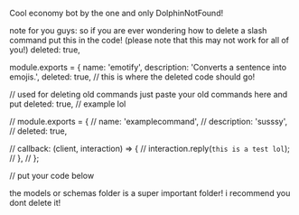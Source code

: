 Cool economy bot by the one and only DolphinNotFound!

note for you guys: so if you are ever wondering how to delete a slash command put this in the code! (please note that this may not work for all of you!)
deleted: true, 

module.exports = { 
name: 'emotify', 
description: 'Converts a sentence into emojis.', 
deleted: true, // this is where the deleted code should go!


// used for deleting old commands just paste your old commands here and put deleted: true,
// example lol

// module.exports = {
//  name: 'examplecommand',
//  description: 'susssy',
//  deleted: true,

//  callback: (client, interaction) => {
//    interaction.reply(`this is a test lol`);
//  },
// };

// put your code below

the models or schemas folder is a super important folder! i recommend you dont delete it!
